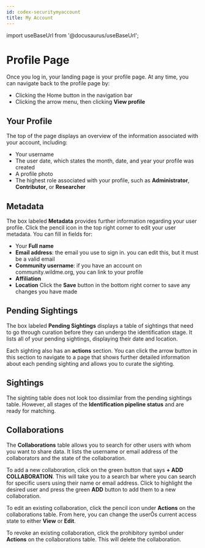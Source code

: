 ```yaml
---
id: codex-securitymyaccount
title: My Account
---
```


import useBaseUrl from '@docusaurus/useBaseUrl';

# Profile Page   

Once you log in, your landing page is your profile page. At any time, you can navigate back to the profile page by:

* Clicking the Home button in the navigation bar
* Clicking the arrow menu, then clicking **View profile**

## Your Profile 

The top of the page displays an overview of the information associated with your account, including:

* Your username
* The user date, which states the month, date, and year your profile was created
* A profile photo
* The highest role associated with your profile, such as **Administrator**, **Contributor**, or **Researcher**

## Metadata  

The box labeled **Metadata** provides further information regarding your user profile. Click the pencil icon in the top right corner to edit your user metadata. You can fill in fields for:
* Your **Full name**
* **Email address**: the email you use to sign in. you can edit this, but it must be a valid email
* **Community username**: if you have an account on community.wildme.org, you can link to your profile
* **Affiliation**
* **Location** 
Click the **Save** button in the bottom right corner to save any changes you have made  

## Pending Sightings  

The box labeled **Pending Sightings** displays a table of sightings that need to go through curation before they can undergo the identification stage. It lists all of your pending sightings, displaying their date and location.

Each sighting also has an **actions** section. You can click the arrow button in this section to navigate to a page that shows further detailed information about each pending sighting and allows you to curate the sighting. 

## Sightings  

The sighting table does not look too dissimilar from the pending sightings table. However, all stages of the **Identification pipeline status** and are ready for matching.  

## Collaborations  

The **Collaborations** table allows you to search for other users with whom you want to share data. It lists the username or email address of the collaborators and the state of the collaboration.

To add a new collaboration, click on the green button that says **+ ADD COLLABORATION**. This will take you to a search bar where you can search for specific users using their name or email address. Click to highlight the desired user and press the green **ADD** button to add them to a new collaboration. 

To edit an existing collaboration, click the pencil icon under **Actions** on the collaborations table. From here, you can change the userÕs current access state to either **View** or **Edit**. 

To revoke an existing collaboration, click the prohibitory symbol under **Actions** on the collaborations table. This will delete the collaboration.

